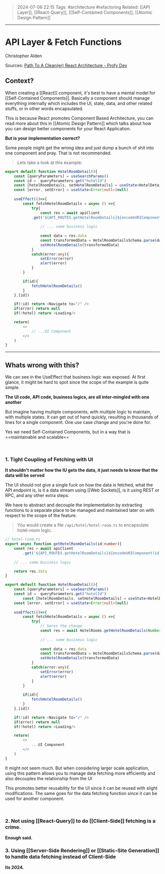 >2024-07-06 22:15
>Tags: #architecture #refactoring
>Related: [[API Layer]], [[React-Query]], [[Self-Contained Components]], [[Atomic Design Pattern]]

---
# API Layer & Fetch Functions
Christopher Alden

Sources:
[Path To A Clean(er) React Architecture - Profy Dev](https://www.youtube.com/watch?v=tl6NuSL8euY)
<br>
## Context?

When creating a [[React]] component, it's best to have a mental model for [[Self-Contained Components]].
Basically a component should manage everything internally which includes the UI, state, data, and other related stuffs, or in other words encapsulated.

This is because React promotes Component Based Architecture, you can read more about this in [[Atomic Design Pattern]] which talks about how you can design better components for your React Application.

**But is your implementation correct?**

Some people might get the wrong idea and just dump a bunch of shit into one component and pray. That is not recommended.

>Lets take a look at this example:

```ts
export default function HotelRoomDetail(){
	const [queryParameters] = useSearchParams()
    const id =  queryParameters.get("hotelId")
    const [hotelRoomDetails, setHotelRoomDetails] = useState<HotelDetailsRoomDetails>()
	const [error, setError] = useState<Error|null>(null)
	
	useEffect(()=>{
		const fetchHotelRoomDetails = async () =>{
			try{
				const res = await apiClient
			.get('${API_ROUTES.getHotelRoomDetails}${encodeURIComponent(id)}')	
			
				// ... some business logic
				
				const data = res.data
				const transformedData = HotelRoomDetailsSchema.parse(data)		
				setHotelRoomDetails(transformedData)	
			}
			catch(error:any){
				setError(error)	
				alert(error)
			}
		}

		if(id){
			fetchHotelRoomDetails()
		}
	},[id])

	if(!id) return <Navigate to="/" />
	if(error) return null
	if(!hotel) return <Loading/>

	return(
		<>
			// ...UI Component
		</>
	)
}
```

---
## Whats wrong with this?

We can see in the UseEffect that business logic was exposed. At first glance, it might be hard to spot since the scope of the example is quite simple.

**The UI code, API code, business logics, are all inter-mingled with one another**

But imagine having multiple components, with multiple logic to maintain, with multiple states. It can get out of hand quickly, resulting in thousands of lines for a single component. One use case change and you're done for.

Yes we need Self-Contained Components, but in a way that is ==maintainable and scalable==

<br>

### 1. Tight Coupling of Fetching with UI

**It shouldn't matter how the IU gets the data, it just needs to know that the data will be served**

The UI should not give a single fuck on how the data is fetched, what the API endpoint is, is it a data stream using [[Web Sockets]], is it using REST or RPC, and any other extra steps.

We have to abstract and decouple the implementation by extracting functions to a separate place to be managed and maintained later on with respect to the scope of the feature.

> You would create a file `/api/hotel/hotel-room.ts` to encapsulate hotel-room logic.

```ts
// hotel-room.ts
export async function getHotelRoomDetails(id:number){
	const res = await apiClient
		.get('${API_ROUTES.getHotelRoomDetails}${encodeURIComponent(id)}')	
	
	// ... some business logic

	return res.data
}
```

```ts
export default function HotelRoomDetail(){
	const [queryParameters] = useSearchParams()
    const id =  queryParameters.get("hotelId")
        const [hotelRoomDetails, setHotelRoomDetails] = useState<HotelDetailsRoomDetails>()
	const [error, setError] = useState<Error|null>(null)
	
	useEffect(()=>{
		const fetchHotelRoomDetails = async () =>{
			try{
				// heres the change
				const res = await HotelRooms.getHotelRoomDetails(Number(id))
				
				// ... some business logic
				
				const data = res.data
				const transformedData = HotelRoomDetailsSchema.parse(data)		
				setHotelRoomDetails(transformedData)	
			}
			catch(error:any){
				setError(error)	
				alert(error)
			}
		}
			
		if(id){
			fetchHotelRoomDetails()	
		}
	},[id])

	if(!id) return <Navigate to="/" />
	if(error) return null
	if(!hotel) return <Loading/>

	return(
		<>
			...UI Component
		</>
	)
}
```

It might not seem much. But when considering larger scale application, using this pattern allows you to manage data fetching more efficiently and also decouples the relationship from the UI 

This promotes better reusability for the UI since it can be reused with slight modifications. The same goes for the data fetching function since it can be used for another component.


<br>

### 2. Not using [[React-Query]] to do [[Client-Side]] fetching is a crime.

**Enough said.**
<br>
### 3. Using [[Server-Side Rendering]] or [[Static-Site Generation]] to handle data fetching instead of Client-Side

**Its 2024.**